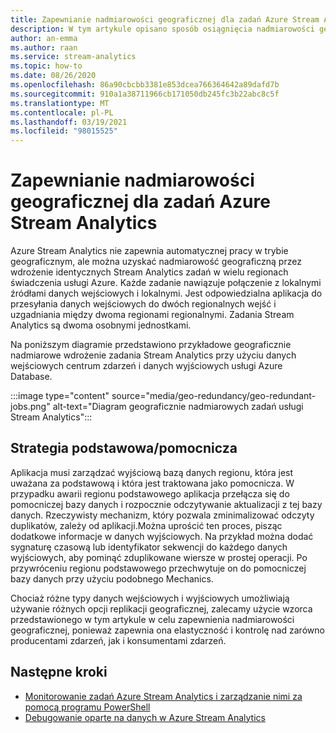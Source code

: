 ```yaml
---
title: Zapewnianie nadmiarowości geograficznej dla zadań Azure Stream Analytics
description: W tym artykule opisano sposób osiągnięcia nadmiarowości geograficznej Azure Stream Analytics zadań, a nie geograficznie trybu failover.
author: an-emma
ms.author: raan
ms.service: stream-analytics
ms.topic: how-to
ms.date: 08/26/2020
ms.openlocfilehash: 86a90cbcbb3381e853dcea766364642a89dafd7b
ms.sourcegitcommit: 910a1a38711966cb171050db245fc3b22abc8c5f
ms.translationtype: MT
ms.contentlocale: pl-PL
ms.lasthandoff: 03/19/2021
ms.locfileid: "98015525"
---
```

# <a name="achieve-geo-redundancy-for-azure-stream-analytics-jobs"></a>Zapewnianie nadmiarowości geograficznej dla zadań Azure Stream Analytics

Azure Stream Analytics nie zapewnia automatycznej pracy w trybie geograficznym, ale można uzyskać nadmiarowość geograficzną przez wdrożenie identycznych Stream Analytics zadań w wielu regionach świadczenia usługi Azure. Każde zadanie nawiązuje połączenie z lokalnymi źródłami danych wejściowych i lokalnymi. Jest odpowiedzialna aplikacja do przesyłania danych wejściowych do dwóch regionalnych wejść i uzgadniania między dwoma regionami regionalnymi. Zadania Stream Analytics są dwoma osobnymi jednostkami.

Na poniższym diagramie przedstawiono przykładowe geograficznie nadmiarowe wdrożenie zadania Stream Analytics przy użyciu danych wejściowych centrum zdarzeń i danych wyjściowych usługi Azure Database.

:::image type="content" source="media/geo-redundancy/geo-redundant-jobs.png" alt-text="Diagram geograficznie nadmiarowych zadań usługi Stream Analytics":::

## <a name="primarysecondary-strategy"></a>Strategia podstawowa/pomocnicza

Aplikacja musi zarządzać wyjściową bazą danych regionu, która jest uważana za podstawową i która jest traktowana jako pomocnicza. W przypadku awarii regionu podstawowego aplikacja przełącza się do pomocniczej bazy danych i rozpocznie odczytywanie aktualizacji z tej bazy danych. Rzeczywisty mechanizm, który pozwala zminimalizować odczyty duplikatów, zależy od aplikacji.Można uprościć ten proces, pisząc dodatkowe informacje w danych wyjściowych. Na przykład można dodać sygnaturę czasową lub identyfikator sekwencji do każdego danych wyjściowych, aby pominąć zduplikowane wiersze w prostej operacji. Po przywróceniu regionu podstawowego przechwytuje on do pomocniczej bazy danych przy użyciu podobnego Mechanics.

Chociaż różne typy danych wejściowych i wyjściowych umożliwiają używanie różnych opcji replikacji geograficznej, zalecamy użycie wzorca przedstawionego w tym artykule w celu zapewnienia nadmiarowości geograficznej, ponieważ zapewnia ona elastyczność i kontrolę nad zarówno producentami zdarzeń, jak i konsumentami zdarzeń.

## <a name="next-steps"></a>Następne kroki

* [Monitorowanie zadań Azure Stream Analytics i zarządzanie nimi za pomocą programu PowerShell](stream-analytics-monitor-and-manage-jobs-use-powershell.md)
* [Debugowanie oparte na danych w Azure Stream Analytics](stream-analytics-job-diagram-with-metrics.md)